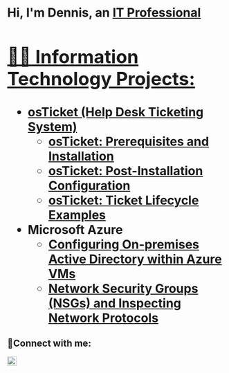 <h1>Hi, I'm Dennis, an <a href="https://linkedin.com/in/dteimuno">IT Professional

<h2>👨‍💻 Information Technology Projects:</h2>

- <b>osTicket (Help Desk Ticketing System)</b>
  - [osTicket: Prerequisites and Installation](https://github.com/dteimuno/osticket-prereqs)
  - [osTicket: Post-Installation Configuration](https://github.com/dteimuno/post-install-config)
  - [osTicket: Ticket Lifecycle Examples](https://github.com/dteimuno/ticket-lifecycle)
- <b>Microsoft Azure</b>
  - [Configuring On-premises Active Directory within Azure VMs](https://github.com/dteimuno/configure-ad)
  - [Network Security Groups (NSGs) and Inspecting Network Protocols](https://github.com/dteimuno/azure-network-protocols)

<h2>🤳Connect with me:</h2>


[<img align="left" alt="Josh | LinkedIn" width="22px" src="https://cdn.jsdelivr.net/npm/simple-icons@v3/icons/linkedin.svg" />][linkedin]




[linkedin]: https://linkedin.com/in/dteimuno
